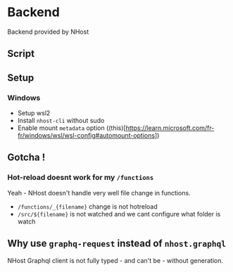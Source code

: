 # Backend

Backend provided by NHost

## Script

## Setup

### Windows

- Setup wsl2
- Install `nhost-cli` without sudo
- Enable mount `metadata` option ((this)[https://learn.microsoft.com/fr-fr/windows/wsl/wsl-config#automount-options])

## Gotcha !

### Hot-reload doesnt work for my `/functions`

Yeah - NHost doesn't handle very well file change in functions.

- `/functions/_{filename}` change is not hotreload
- `/src/${filename}` is not watched and we cant configure what folder is watch

## Why use `graphq-request` instead of `nhost.graphql`

NHost Graphql client is not fully typed - and can't be - without generation.
